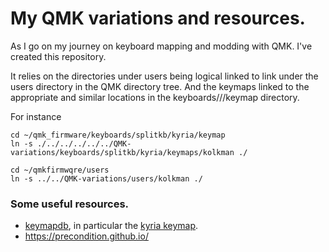 # My QMK variations and resources.

As I go on my journey on keyboard mapping and modding with QMK. I've created this repository.

It relies on the directories under users being logical linked to link under the users directory  in the QMK directory tree.
And the keymaps linked to the appropriate and similar locations in the keyboards/<brand>/<type>/keymap directory. 

For instance
```
cd ~/qmk_firmware/keyboards/splitkb/kyria/keymap
ln -s ./../../../../../QMK-variations/keyboards/splitkb/kyria/keymaps/kolkman ./

cd ~/qmkfirmwqre/users
ln -s ../../QMK-variations/users/kolkman ./
```

 ### Some useful resources.
 - [keymapdb](https.keymapdb.com), in particular the [kyria keymap](https://keymapdb.com/keymaps/default-kyria/).
 - https://precondition.github.io/
